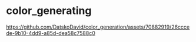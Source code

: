 # color_generating

https://github.com/DatskoDavid/color_generation/assets/70882919/26cccede-9b10-4dd9-a85d-dea58c7588c0

